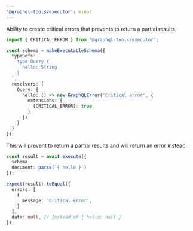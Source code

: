 ```yaml
---
'@graphql-tools/executor': minor
---
```


Ability to create critical errors that prevents to return a partial results

```ts
import { CRITICAL_ERROR } from '@graphql-tools/executor';

const schema = makeExecutableSchema({
  typeDefs: `
    type Query {
      hello: String
    }
  `,
  resolvers: {
    Query: {
      hello: () => new GraphQLError('Critical error', {
        extensions: {
          [CRITICAL_ERROR]: true
        }
      })
    }
  }
});
```

This will prevent to return a partial results and will return an error instead.

```ts
const result = await execute({
  schema,
  document: parse(`{ hello }`)
});

expect(result).toEqual({
  errors: [
    {
      message: 'Critical error',
    }
  ],
  data: null, // Instead of { hello: null }
});
```
